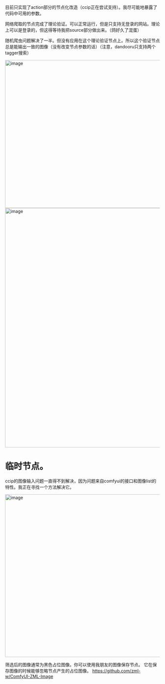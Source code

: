 目前只实现了action部分的节点化改造（ccip正在尝试支持）。我尽可能地暴露了代码中可用的参数。

网络爬取的节点完成了理论验证。可以正常运行，但是只支持无登录的网站。理论上可以是登录的，但这得等待我把source部分做出来。（鸽好久了混蛋）

随机爬虫问题解决了一半。但没有应用在这个理论验证节点上。所以这个验证节点总是能输出一致的图像（没有改变节点参数的话）（注意，dandooru只支持两个tagger搜索）

<img width="889" height="480" alt="image" src="https://github.com/user-attachments/assets/87c07113-e6dc-4d1e-86e9-e23f12f314a2" />
<img width="1120" height="777" alt="image" src="https://github.com/user-attachments/assets/2e81e393-d0aa-4701-b42c-ec5300c1d2b4" />

# 临时节点。

ccip的图像输入问题一直得不到解决，因为问题来自comfyui的接口和图像list的特性。我正在寻找一个方法解决它。

<img width="1411" height="528" alt="image" src="https://github.com/user-attachments/assets/6f0b302f-097e-4ff7-a719-0d01302abc85" />

筛选后的图像通常为黑色占位图像。你可以使用我朋友的图像保存节点。 它在保存图像的时候能够忽略节点产生的占位图像。 https://github.com/zml-w/ComfyUI-ZML-Image 
